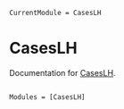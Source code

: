 ```@meta
CurrentModule = CasesLH
```

# CasesLH

Documentation for [CasesLH](https://github.com/hendri54/CasesLH.jl).

```@index
```

```@autodocs
Modules = [CasesLH]
```
